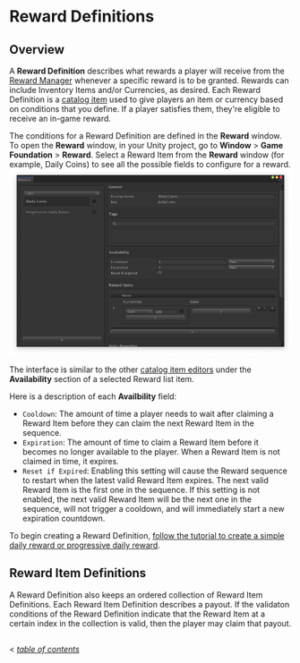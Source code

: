 # Reward Definitions

## Overview

A __Reward Definition__ describes what rewards a player will receive from the [Reward Manager](../GameSystems/RewardManager.md) whenever a specific reward is to be granted.  Rewards can include Inventory Items and/or Currencies, as desired.  Each Reward Definition is a [catalog item] used to give players an item or currency based on conditions that you define. If a player satisfies them, they're eligible to receive an in-game reward.

The conditions for a Reward Definition are defined in the __Reward__ window. To open the __Reward__ window, in your Unity project, go to __Window__ > __Game Foundation__ > __Reward__. Select a Reward Item from the __Reward__ window (for example, Daily Coins) to see all the possible fields to configure for a reward. 
![Reward Editor Overview](../images/reward-editor-window-overview.png)

The interface is similar to the other [catalog item editors] under the __Availability__ section of a selected Reward list item.

Here is a description of each __Availbility__ field:

- `Cooldown`: The amount of time a player needs to wait after claiming a Reward Item before they can claim the next Reward Item in the sequence.
- `Expiration`: The amount of time to claim a Reward Item before it becomes no longer available to the player. When a Reward Item is not claimed in time, it expires.
- `Reset if Expired`: Enabling this setting will cause the Reward sequence to restart when the latest valid Reward Item expires. The next valid Reward Item is the first one in the sequence. If this setting is not enabled, the next valid Reward Item will be the next one in the sequence, will not trigger a cooldown, and will immediately start a new expiration countdown.

To begin creating a Reward Definition, [follow the tutorial to create a simple daily reward or progressive daily reward].

## Reward Item Definitions

A Reward Definition also keeps an ordered collection of Reward Item Definitions. Each Reward Item Definition describes a payout. If the validaton conditions of the Reward Definition indicate that the Reward Item at a certain index in the collection is valid, then the player may claim that payout.

## 
< [_table of contents_](../TableOfContents.md)


[Follow the tutorial to create a simple daily reward or progressive daily reward]: ../Tutorials/17-CreatingRewards.md

[catalog item]: ../Catalog.md#Catalog-Items

[catalog item editors]: ../Catalog.md#Editor-Overview
